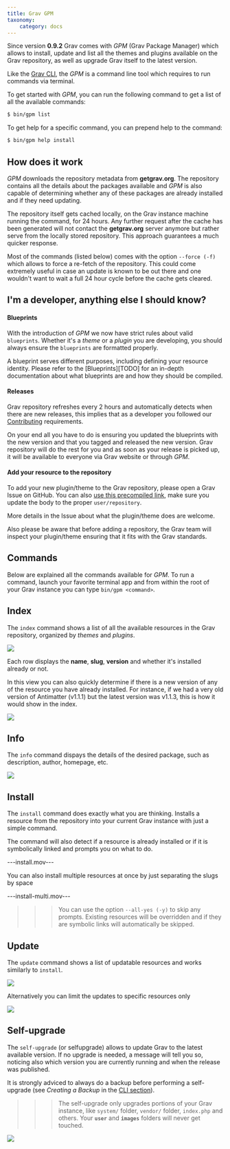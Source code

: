 ```yaml
---
title: Grav GPM
taxonomy:
    category: docs
---
```


Since version **0.9.2** Grav comes with _GPM_ (Grav Package Manager) which allows to install, update and list all the themes and plugins available on the Grav repository, as well as upgrade Grav itself to the latest version.

Like the [Grav CLI][grav-cli], the _GPM_ is a command line tool which requires to run commands via terminal.

To get started with _GPM_, you can run the following command to get a list of all the available commands:

```bash
$ bin/gpm list
```

To get help for a specific command, you can prepend help to the command:

```bash
$ bin/gpm help install
```

## How does it work

_GPM_ downloads the repository metadata from **getgrav.org**. The repository contains all the details about the packages available and _GPM_ is also capable of determining whether any of these packages are already installed and if they need updating.

The repository itself gets cached locally, on the Grav instance machine running the command, for 24 hours. Any further request after the cache has been generated will not contact the **getgrav.org** server anymore but rather serve from the locally stored repository. This approach guarantees a much quicker response.

Most of the commands (listed below) comes with the option `--force (-f)` which allows to force a re-fetch of the repository. This could come extremely useful in case an update is known to be out there and one wouldn't want to wait a full 24 hour cycle before the cache gets cleared.

## I'm a developer, anything else I should know?

#### Blueprints
With the introduction of _GPM_ we now have strict rules about valid `blueprints`. Whether it's a _theme_ or a _plugin_ you are developing, you should always ensure the `blueprints` are formatted properly.

A blueprint serves different purposes, including defining your resource identity. Please refer to the [Blueprints][TODO] for an in-depth documentation about what blueprints are and how they should be compiled.

#### Releases
Grav repository refreshes every 2 hours and automatically detects when there are new releases, this implies that as a developer you followed our [Contributing][contributing] requirements.

On your end all you have to do is ensuring you updated the blueprints with the new version and that you tagged and released the new version. Grav repository will do the rest for you and as soon as your release is picked up, it will be available to everyone via Grav website or through _GPM_.

#### Add your resource to the repository
To add your new plugin/theme to the Grav repository, please open a Grav Issue on GitHub. You can also [use this precompiled link][new-resource], make sure you update the body to the proper `user/repository`.

More details in the Issue about what the plugin/theme does are welcome.

Also please be aware that before adding a repository, the Grav team will inspect your plugin/theme ensuring that it fits with the Grav standards.

## Commands

Below are explained all the commands available for _GPM_. To run a command, launch your favorite terminal app and from within the root of your Grav instance you can type `bin/gpm <command>`.

## Index

The `index` command shows a list of all the available resources in the Grav repository, organized by _themes_ and _plugins_.

![](index.jpg)

Each row displays the **name**, **slug**, **version** and whether it's installed already or not.

In this view you can also quickly determine if there is a new version of any of the resource you have already installed.
For instance, if we had a very old version of Antimatter (v1.1.1) but the latest version was v1.1.3, this is how it would show in the index.

![](index-outdated.jpg)

## Info

The `info` command dispays the details of the desired package, such as description, author, homepage, etc.

![](info.jpg)

## Install

The `install` command does exactly what you are thinking. Installs a resource from the repository into your current Grav instance with just a simple command.

The command will also detect if a resource is already installed or if it is symbolically linked and prompts you on what to do.

---install.mov---

You can also install multiple resources at once by just separating the slugs by space

---install-multi.mov---

>>> You can use the option `--all-yes (-y)` to skip any prompts. Existing resources will be overridden and if they are symbolic links will automatically be skipped.

## Update

The `update` command shows a list of updatable resources and works similarly to `install`.

![](update.jpg)

Alternatively you can limit the updates to specific resources only

![](update-limit.jpg)

## Self-upgrade

The `self-upgrade` (or selfupgrade) allows to update Grav to the latest available version. If no upgrade is needed, a message will tell you so, noticing also which version you are currently running and when the release was published.

It is strongly adviced to always do a backup before performing a self-upgrade (see _Creating a Backup_ in the [CLI section][grav-cli]).

>>> The self-upgrade only upgrades portions of your Grav instance, like `system/` folder, `vendor/` folder, `index.php` and others. Your **`user`** and **`images`** folders will never get touched.

![](upgrade.jpg)

[grav-cli]: ../grav-cli
[contributing]: https://github.com/getgrav/grav#contributing
[new-resource]: https://github.com/getgrav/grav/issues/new?title=[add-resource]%20New%20Plugin/Theme&body=I%20would%20like%20to%20add%20my%20new%20plugin/theme%20to%20the%20Grav%20Repository.%0AHere%20are%20the%20project%20details:%20**user/repository**
